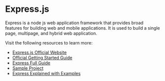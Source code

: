 # Express.js

Express is a node js web application framework that provides broad features for building web and mobile applications. It is used to build a single page, multipage, and hybrid web application.

Visit the following resources to learn more:

- [Express.js Official Website](https://expressjs.com/)
- [Official Getting Started Guide](https://expressjs.com/en/starter/installing.html)
- [Express Full Guide](https://www.tutorialspoint.com/nodejs/nodejs_express_framework.htm)
- [Sample Project](https://auth0.com/blog/create-a-simple-and-stylish-node-express-app/)
- [Express Explained with Examples](https://www.freecodecamp.org/news/express-explained-with-examples-installation-routing-middleware-and-more/)
